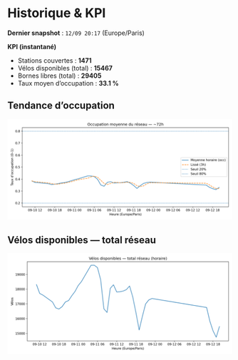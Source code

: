 # Historique & KPI

**Dernier snapshot** : `12/09 20:17` (Europe/Paris)

**KPI (instantané)**

- Stations couvertes : **1471**
- Vélos disponibles (total) : **15467**
- Bornes libres (total) : **29405**
- Taux moyen d’occupation : **33.1 %**

## Tendance d’occupation

![Mean occupancy](assets/figs/occupancy_last72h.png)

## Vélos disponibles — total réseau

![Bikes total](assets/figs/bikes_total_last72h.png)
